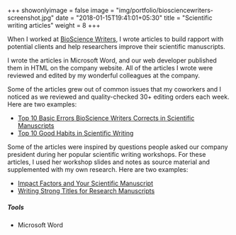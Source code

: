 +++
showonlyimage = false
image = "img/portfolio/biosciencewriters-screenshot.jpg"
date = "2018-01-15T19:41:01+05:30"
title = "Scientific writing articles"
weight = 8
+++

When I worked at [BioScience Writers](http://www.biosciencewriters.com), I wrote articles to build rapport with potential clients and help researchers improve their scientific manuscripts.
<!--more-->

I wrote the articles in Microsoft Word, and our web developer published them in HTML on the company website. All of the articles I wrote were reviewed and edited by my wonderful colleagues at the company.

Some of the articles grew out of common issues that my coworkers and I noticed as we reviewed and quality-checked 30+ editing orders each week. Here are two examples:

* [Top 10 Basic Errors BioScience Writers Corrects in Scientific Manuscripts](http://www.biosciencewriters.com/Top-10-Basic-Errors-BioScience-Writers-Corrects-in-Scientific-Manuscripts.aspx)
* [Top 10 Good Habits in Scientific Writing](http://www.biosciencewriters.com/Top-10-Good-Habits-in-Scientific-Writing.aspx)

Some of the articles were inspired by questions people asked our company president during her popular scientific writing workshops. For these articles, I used her workshop slides and notes as source material and supplemented with my own research. Here are two examples:

* [Impact Factors and Your Scientific Manuscript](http://www.biosciencewriters.com/Impact-Factors-and-Your-Scientific-Manuscript.aspx)
* [Writing Strong Titles for Research Manuscripts](http://www.biosciencewriters.com/Writing-Strong-Titles-for-Research-Manuscripts.aspx)

<h5>Tools</h5>

* Microsoft Word
